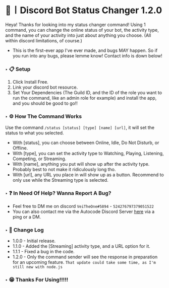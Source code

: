 # 📰〡Discord Bot Status Changer 1.2.0

Heya! Thanks for looking into my status changer command! Using 1 command, you can change the online status of your bot, the activity type, and the name of your activity into just about anything you choose. (All within discord limitations, of course.)
- This is the first-ever app I've ever made, and bugs MAY happen. So if you run into any bugs, please lemme know! Contact info is down below! 

### ‣ 📋 Setup 
1. Click Install Free.
2. Link your discord bot resource.
3. Set Your Dependencies (The Guild ID, and the ID of the role you want to run the command, like an admin role for example) and install the app, and you should be good to go!!

### ‣ ⚙️ How The Command Works
Use the command `/status [status] [type] [name] [url]`, it will set the status to what you selected.
- With [status], you can choose between Online, Idle, Do Not Disturb, or Offline.
- With [type], you can set the activity type to Watching, Playing, Listening, Competing, or Streaming.
- With [name], anything you put will show up after the activity type. Probably best to not make it ridiculously long tho.
- With [url], any URL you place in will show up as a button. Recommend to only use while the Streaming type is selected.

### ‣ ❓ In Need Of Help? Wanna Report A Bug?
- Feel free to DM me on discord `VeiTheOne#5894` - `524276797379051522`
- You can also contact me via the Autocode Discord Server [here](discord.gg/autocode) via a ping or a DM.


### ‣ 📄 Change Log
- 1.0.0 - Initial release.
- 1.1.0 - Added the [Streaming] activity type, and a URL option for it.
- 1.1.1 - Fixed a bug in the code.
- 1.2.0 - Only the command sender will see the response in preparation for an upcoming feature. `That update could take some time, as I'm still new with node.js`


### ‣ 😁 Thanks For Using!!!!!